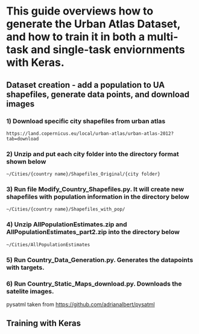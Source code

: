 # This guide overviews how to generate the Urban Atlas Dataset, and how to train it in both a multi-task and single-task enviornments with Keras.






## Dataset creation - add a population to UA shapefiles, generate data points, and download images


### 1) Download specific city shapefiles from urban atlas 
	https://land.copernicus.eu/local/urban-atlas/urban-atlas-2012?tab=download
	
### 2) Unzip and put each city folder into the directory format shown below
	~/Cities/{country name}/Shapefiles_Original/{city folder}

### 3) Run file Modify_Country_Shapefiles.py. It will create new shapefiles with population information in the directory below 
	~/Cities/{country name}/Shapefiles_with_pop/
	
### 4) Unzip AllPopulationEstimates.zip and AllPopulationEstimates_part2.zip into the directory below
	~/Cities/AllPopulationEstimates

### 5) Run Country_Data_Generation.py. Generates the datapoints with targets.

### 6) Run Country_Static_Maps_download.py.  Downloads the satelite images.



pysatml taken from https://github.com/adrianalbert/pysatml <br/>

## Training with Keras

